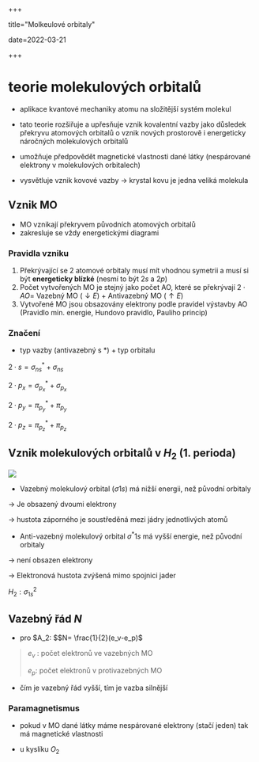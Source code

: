 +++

title="Molkeulové orbitaly"

date=2022-03-21

+++

# teorie molekulových orbitalů

- aplikace kvantové mechaniky atomu na složitější systém molekul

- tato teorie rozšiřuje a upřesňuje vznik kovalentní vazby jako důsledek překryvu atomových orbitalů o vznik nových prostorově i energeticky náročných molekulových orbitalů
- umožňuje předpovědět magnetické vlastnosti dané látky (nespárované elektrony v molekulových orbitalech)
- vysvětluje vznik kovové vazby $\to$ krystal kovu je jedna veliká molekula

## Vznik MO

- MO vznikají překryvem původních atomových orbitalů
- zakresluje se vždy energetickými diagrami

### Pravidla vzniku

1. Překrývající se 2 atomové orbitaly musí mít vhodnou symetrii a musí si být **energeticky blízké** (nesmí to být $2s$ a $2p$)
2. Počet vytvořených MO je stejný jako počet AO, které se překrývají $2\cdot AO=$ Vazebný MO $(\downarrow E)$ + Antivazebný MO $(\uparrow E)$
3. Vytvořené MO jsou obsazovány elektrony podle pravidel výstavby AO (Pravidlo min. energie, Hundovo pravidlo, Pauliho princip)

### Značení

- typ vazby (antivazebný s *) + typ orbitalu

$2\cdot s= \sigma^*_{ns}+ \sigma_{ns}$

$2\cdot p_x = \sigma^*_{p_x}+\sigma_{p_x}$

$2\cdot p_y = \pi^*_{p_y}+\pi_{p_y}$

$2\cdot p_z = \pi^*_{p_z}+\pi_{p_z}$

## Vznik molekulových orbitalů v $H_2$ (1. perioda)

![](https://chem.libretexts.org/@api/deki/files/38975/d905694ccf35a83f011afd98a63c2a6c.jpg?revision=1&size=bestfit&width=389&height=313)

- Vazebný molekulový orbital ($\sigma 1s$) má nižší energii, než původní orbitaly

$\to$ Je obsazený dvoumi elektrony

$\to$ hustota záporného je soustředěná mezi jádry jednotlivých atomů

- Anti-vazebný molekulový orbital $\sigma^*1s$ má vyšší energie, než původní orbitaly

$\to$ není obsazen elektrony

$\to$ Elektronová hustota zvýšená mimo spojnici jader

$H_2:\sigma_{1s}^2$

## Vazebný řád $N$

- pro $A_2: $$N= \frac{1}{2}(e_v-e_p)$

> $e_v$ : počet elektronů ve vazebných MO <br>
>
> $e_p$: počet elektronů v protivazebných MO <br>

- čím je vazebný řád vyšší, tím je vazba silnější

### Paramagnetismus

- pokud v MO dané látky máme nespárované elektrony (stačí jeden) tak má magnetické vlastnosti 

- u kyslíku $O_2$